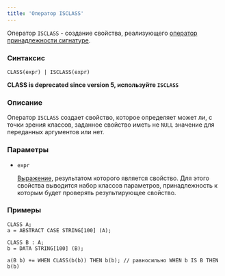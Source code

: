 ```yaml
---
title: 'Оператор ISCLASS'
---
```


Оператор `ISCLASS` - создание свойства, реализующего [оператор принадлежности сигнатуре](Property_signature_CLASS.md).

### Синтаксис
```
CLASS(expr) | ISCLASS(expr) 
```

**CLASS is deprecated since version 5, используйте `ISCLASS`**

### Описание

Оператор `ISCLASS` создает свойство, которое определяет может ли, с точки зрения классов, заданное свойство иметь не `NULL` значение для переданных аргументов или нет.

### Параметры

- `expr`

    [Выражение](Expression.md), результатом которого является свойство. Для этого свойства выводится набор классов параметров, принадлежность к которым будет проверять результирующее свойство. 

### Примеры

```lsf
CLASS A;
a = ABSTRACT CASE STRING[100] (A);

CLASS B : A;
b = DATA STRING[100] (B);

a(B b) += WHEN CLASS(b(b)) THEN b(b); // равносильно WHEN b IS B THEN b(b)
```
